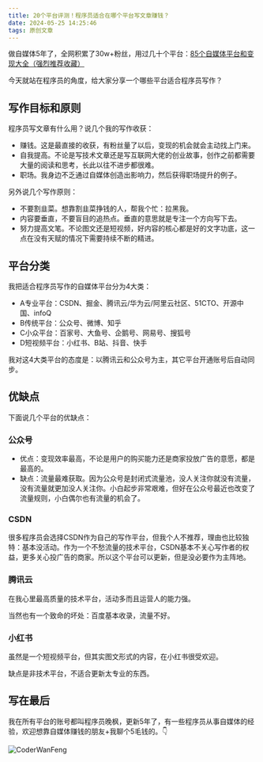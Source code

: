 ```yaml
---
title: 20个平台评测！程序员适合在哪个平台写文章赚钱？
date: 2024-05-25 14:25:46
tags: 原创文章
---
```



做自媒体5年了，全网积累了30w+粉丝，用过几十个平台：[85个自媒体平台和变现大全（强烈推荐收藏）](https://mp.weixin.qq.com/s/vG7AnDJ50KF-CbuserHPkA)

今天就站在程序员的角度，给大家分享一个哪些平台适合程序员写作？

## 写作目标和原则

程序员写文章有什么用？说几个我的写作收获：

- 赚钱。这是最直接的收获，有粉丝量了以后，变现的机会就会主动找上门来。
- 自我提高。不论是写技术文章还是写互联网大佬的创业故事，创作之前都需要大量的阅读和思考，长此以往不进步都很难。
- 职场。我身边不乏通过自媒体创造出影响力，然后获得职场提升的例子。

另外说几个写作原则：

- 不要割韭菜。想靠割韭菜挣钱的人，帮我个忙：拉黑我。
- 内容要垂直，不要盲目的追热点。垂直的意思就是专注一个方向写下去。
- 努力提高文笔。不论图文还是短视频，好内容的核心都是好的文字功底，这一点在没有天赋的情况下需要持续不断的精进。



## 平台分类

我把适合程序员写作的自媒体平台分为4大类：

- A专业平台：CSDN、掘金、腾讯云/华为云/阿里云社区、51CTO、开源中国、infoQ
- B传统平台：公众号、微博、知乎
- C小众平台：百家号、大鱼号、企鹅号、网易号、搜狐号
- D短视频平台：小红书、B站、抖音、快手

我对这4大类平台的态度是：以腾讯云和公众号为主，其它平台开通账号后自动同步。

## 优缺点

下面说几个平台的优缺点：

### 公众号

- 优点：变现效率最高，不论是用户的购买能力还是商家投放广告的意愿，都是最高的。
- 缺点：流量最难获取。因为公众号是封闭式流量池，没人关注你就没有流量，没有流量就更加没人关注你。小白起步非常艰难，但好在公众号最近也改变了流量规则，小白偶尔也有流量的机会了。

### CSDN

很多程序员会选择CSDN作为自己的写作平台，但我个人不推荐，理由也比较独特：基本没活动。作为一个不愁流量的技术平台，CSDN基本不关心写作者的权益，更多关心投广告的商家。所以这个平台可以更新，但是没必要作为主阵地。

### 腾讯云

在我心里最高质量的技术平台，活动多而且运营人的能力强。

当然也有一个致命的坏处：百度基本收录，流量不好。

### 小红书

虽然是一个短视频平台，但其实图文形式的内容，在小红书很受欢迎。

缺点是非技术平台，不适合更新太专业的东西。


## 写在最后

我在所有平台的账号都叫程序员晚枫，更新5年了，有一些程序员从事自媒体的经验，欢迎想靠自媒体赚钱的朋友+我聊个5毛钱的。👇

![CoderWanFeng](https://www.python-office.com/assets/img/qr-code.842c35b6.jpg)